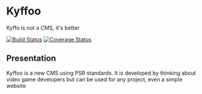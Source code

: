 # Kyffoo
Kyffo is not a CMS, it's better

[![Build Status](https://travis-ci.org/kyffoo/framework.svg?branch=master)](https://travis-ci.org/kyffoo/framework)
[![Coverage Status](https://coveralls.io/repos/github/kyffoo/framework/badge.svg?branch=master)](https://coveralls.io/github/kyffoo/framework?branch=master)

## Presentation
Kyffoo is a new CMS using PSR standards. 
It is developed by thinking about video game developers but can be used for any project, even a simple website
